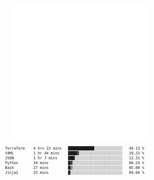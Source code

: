 <div align="center">
    <a href="https://konst.fish">
        <img src="https://raw.githubusercontent.com/konstfish/konstfish/master/fish.svg" alt="Logo" width="450"/>
    </a>
</div>

<!--START_SECTION:waka-->

```text
Terraform    4 hrs 22 mins   ████████████░░░░░░░░░░░░░   48.13 %
YAML         1 hr 44 mins    ████▓░░░░░░░░░░░░░░░░░░░░   19.23 %
JSON         1 hr 7 mins     ███░░░░░░░░░░░░░░░░░░░░░░   12.31 %
Python       34 mins         █▓░░░░░░░░░░░░░░░░░░░░░░░   06.24 %
Bash         27 mins         █▒░░░░░░░░░░░░░░░░░░░░░░░   05.00 %
Jinja2       25 mins         █░░░░░░░░░░░░░░░░░░░░░░░░   04.66 %
```

<!--END_SECTION:waka-->
